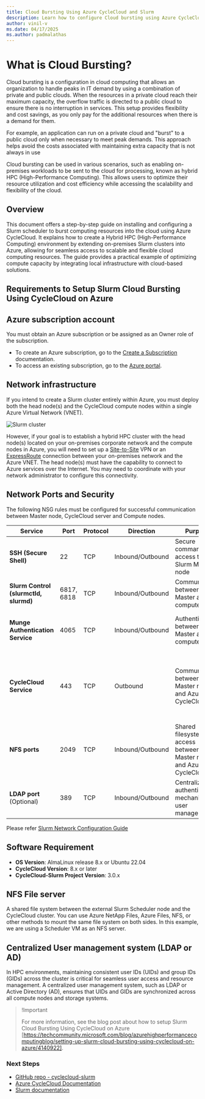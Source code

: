 ```yaml
---
title: Cloud Bursting Using Azure CycleCloud and Slurm
description: Learn how to configure Cloud bursting using Azure CycleCloud and Slurm.
author: vinil-v
ms.date: 04/17/2025
ms.author: padmalathas
---
```


# What is Cloud Bursting?

Cloud bursting is a configuration in cloud computing that allows an organization to handle peaks in IT demand by using a combination of private and public clouds. When the resources in a private cloud reach their maximum capacity, the overflow traffic is directed to a public cloud to ensure there is no interruption in services. This setup provides flexibility and cost savings, as you only pay for the additional resources when there is a demand for them.

For example, an application can run on a private cloud and "burst" to a public cloud only when necessary to meet peak demands. This approach helps avoid the costs associated with maintaining extra capacity that is not always in use

Cloud bursting can be used in various scenarios, such as enabling on-premises workloads to be sent to the cloud for processing, known as hybrid HPC (High-Performance Computing). This allows users to optimize their resource utilization and cost efficiency while accessing the scalability and flexibility of the cloud.

## Overview

This document offers a step-by-step guide on installing and configuring a Slurm scheduler to burst computing resources into the cloud using Azure CycleCloud. It explains how to create a Hybrid HPC (High-Performance Computing) environment by extending on-premises Slurm clusters into Azure, allowing for seamless access to scalable and flexible cloud computing resources. The guide provides a practical example of optimizing compute capacity by integrating local infrastructure with cloud-based solutions.


## Requirements to Setup Slurm Cloud Bursting Using CycleCloud on Azure

## Azure subscription account
You must obtain an Azure subscription or be assigned as an Owner role of the subscription.

* To create an Azure subscription, go to the [Create a Subscription](/azure/cost-management-billing/manage/create-subscription#create-a-subscription) documentation.
* To access an existing subscription, go to the [Azure portal](https://portal.azure.com/).

## Network infrastructure
If you intend to create a Slurm cluster entirely within Azure, you must deploy both the head node(s) and the CycleCloud compute nodes within a single Azure Virtual Network (VNET). 

![Slurm cluster](../images/slurm-cloud-burst/diagram.png)

However, if your goal is to establish a hybrid HPC cluster with the head node(s) located on your on-premises corporate network and the compute nodes in Azure, you will need to set up a [Site-to-Site](/azure/vpn-gateway/tutorial-site-to-site-portal) VPN or an [ExpressRoute](/azure/expressroute/) connection between your on-premises network and the Azure VNET. The head node(s) must have the capability to connect to Azure services over the Internet. You may need to coordinate with your network administrator to configure this connectivity.

## Network Ports and Security
The following NSG rules must be configured for successful communication between Master node, CycleCloud server and Compute nodes.


| **Service**                        | **Port**        | **Protocol** | **Direction**    | **Purpose**                                                            | **Requirement**                                                                 |
|------------------------------------|-----------------|--------------|------------------|------------------------------------------------------------------------|---------------------------------------------------------------------------------|
| **SSH (Secure Shell)**             | 22              | TCP          | Inbound/Outbound | Secure command-line access to the Slurm Master node                     | Open on both on-premises firewall and Azure NSGs                                |
| **Slurm Control (slurmctld, slurmd)** | 6817, 6818   | TCP          | Inbound/Outbound | Communication between Slurm Master and compute nodes                    | Open in on-premises firewall and Azure NSGs                                     |
| **Munge Authentication Service**   | 4065            | TCP          | Inbound/Outbound | Authentication between Slurm Master and compute nodes                   | Open on both on-premises network and Azure NSGs                                 |
| **CycleCloud Service**             | 443             | TCP          | Outbound         | Communication between Slurm Master node and Azure CycleCloud            | Allow outbound connections to Azure CycleCloud services from the Slurm Master node |
| **NFS ports**                      | 2049            | TCP          | Inbound/Outbound | Shared filesystem access between Master node and Azure CycleCloud       | Open on both on-premises network and Azure NSGs                                 |
| **LDAP port** (Optional)           | 389             | TCP          | Inbound/Outbound | Centralized authentication mechanism for user management                | Open on both on-premises network and Azure NSGs                             

Please refer [Slurm Network Configuration Guide](https://slurm.schedmd.com/network.html)

## Software Requirement

- **OS Version**: AlmaLinux release 8.x or Ubuntu 22.04
- **CycleCloud Version**: 8.x or later
- **CycleCloud-Slurm Project Version**: 3.0.x 

## NFS File server
A shared file system between the external Slurm Scheduler node and the CycleCloud cluster. You can use Azure NetApp Files, Azure Files, NFS, or other methods to mount the same file system on both sides. In this example, we are using a Scheduler VM as an NFS server.

## Centralized User management system (LDAP or AD)
In HPC environments, maintaining consistent user IDs (UIDs) and group IDs (GIDs) across the cluster is critical for seamless user access and resource management. A centralized user management system, such as LDAP or Active Directory (AD), ensures that UIDs and GIDs are synchronized across all compute nodes and storage systems.

> !Important
>
> For more information, see the blog post about how to setup Slurm Cloud Bursting Using CycleCloud on Azure [https://techcommunity.microsoft.com/blog/azurehighperformancecomputingblog/setting-up-slurm-cloud-bursting-using-cyclecloud-on-azure/4140922].

### Next Steps

* [GitHub repo - cyclecloud-slurm](https://github.com/Azure/cyclecloud-slurm/tree/master)
* [Azure CycleCloud Documentation](../overview.md)
* [Slurm documentation](https://slurm.schedmd.com/documentation.html)
